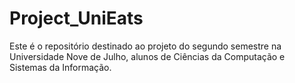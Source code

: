 # Project_UniEats

Este é o repositório destinado ao projeto do segundo semestre na Universidade Nove de Julho, alunos de Ciências da Computação e Sistemas da Informação.
